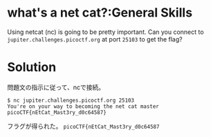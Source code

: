 # what's a net cat?:General Skills

Using netcat (nc) is going to be pretty important. Can you connect to `jupiter.challenges.picoctf.org` at port `25103` to get the flag?

# Solution

問題文の指示に従って、ncで接続。
```
$ nc jupiter.challenges.picoctf.org 25103
You're on your way to becoming the net cat master
picoCTF{nEtCat_Mast3ry_d0c64587}
```

フラグが得られた。
`picoCTF{nEtCat_Mast3ry_d0c64587`
